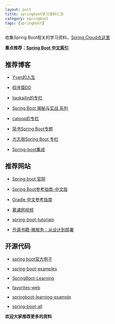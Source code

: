 ```yaml
---
layout: post
title: springboot学习资料汇总
category: springboot
tags: [springboot]
---
```


收集Spring Boot相关的学习资料，[Spring Cloud点这里](http://www.hlbhcz.com/springcloud/2016/12/30/springcloud-collect.html)


**重点推荐：[Spring Boot 中文索引](http://springboot.fun/)**


## 推荐博客


- [Yvan的人生](http://www.hlbhcz.com/spring-boot.html)

- [程序猿DD](http://blog.didispace.com/categories/Spring-Boot/) 

- [liaokailin的专栏](http://blog.csdn.net/liaokailin/article/category/5765237)

- [Spring Boot 揭秘与实战 系列](http://blog.720ui.com/columns/springboot_all/)

- [catoop的专栏](http://blog.csdn.net/column/details/spring-boot.html)

- [简书Spring Boot专题](http://www.jianshu.com/c/f0cf6eae1754)

- [方志朋Spring Boot 专栏](http://blog.csdn.net/column/details/15397.html)

- [Spring-boot集成](http://lihao312.iteye.com/)


## 推荐网站

- [Spring boot 官网](http://projects.spring.io/spring-boot/)

- [Spring Boot参考指南-中文版](https://qbgbook.gitbooks.io/spring-boot-reference-guide-zh/content/)

- [Gradle 中文参考指南](https://dongchuan.gitbooks.io/gradle-user-guide-/content/tutorials/)

- [慕课网视频](http://www.imooc.com/learn/767)

- [spring-boot-tutorials](http://www.mkyong.com/tutorials/spring-boot-tutorials/)  

- [开源书籍-微服务：从设计到部署](https://github.com/oopsguy/microservices-from-design-to-deployment-chinese)  


## 开源代码

- [spring boot官方例子](https://github.com/spring-projects/spring-boot/tree/master/spring-boot-samples)

- [spring-boot-examples](https://github.com/ityouknow/spring-boot-examples)

- [SpringBoot-Learning](https://github.com/dyc87112/SpringBoot-Learning)

- [favorites-web](https://github.com/cloudfavorites/favorites-web)

- [springboot-learning-example](https://github.com/JeffLi1993/springboot-learning-example)

- [spring-boot-all](https://github.com/leelance/spring-boot-all)







**欢迎大家推荐更多的资料**